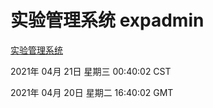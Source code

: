 # 实验管理系统 expadmin
[实验管理系统](http://59.174.26.203:56808/expadmin-782313d2-e1b1-4ea7-932e-3a55e6a1a4d0/)

2021年 04月 21日 星期三 00:40:02 CST

2021年 04月 20日 星期二 16:40:02 GMT

